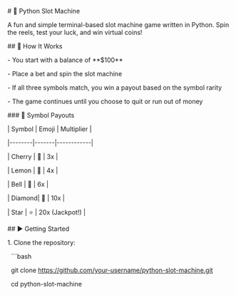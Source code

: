 \# 🎰 Python Slot Machine



A fun and simple terminal-based slot machine game written in Python. Spin the reels, test your luck, and win virtual coins!



\## 🧠 How It Works



\- You start with a balance of \*\*$100\*\*

\- Place a bet and spin the slot machine

\- If all three symbols match, you win a payout based on the symbol rarity

\- The game continues until you choose to quit or run out of money



\### 💎 Symbol Payouts



| Symbol | Emoji | Multiplier |

|--------|-------|------------|

| Cherry | 🍒   | 3x         |

| Lemon  | 🍋   | 4x         |

| Bell   | 🔔   | 6x         |

| Diamond| 💎   | 10x        |

| Star   | ⭐   | 20x (Jackpot!) |



\## ▶️ Getting Started



1\. Clone the repository:

&nbsp;  ```bash

&nbsp;  git clone https://github.com/your-username/python-slot-machine.git

&nbsp;  cd python-slot-machine



